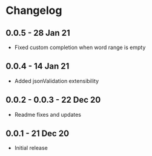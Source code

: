 # Changelog

## 0.0.5 - 28 Jan 21

- Fixed custom completion when word range is empty

## 0.0.4 - 14 Jan 21

- Added jsonValidation extensibility

## 0.0.2 - 0.0.3 - 22 Dec 20

- Readme fixes and updates

## 0.0.1 - 21 Dec 20

- Initial release
